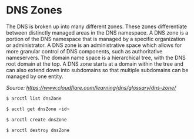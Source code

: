 # DNS Zones

The DNS is broken up into many different zones. These zones differentiate between distinctly managed areas in the DNS namespace. A DNS zone is a portion of the DNS namespace that is managed by a specific organization or administrator. A DNS zone is an administrative space which allows for more granular control of DNS components, such as authoritative nameservers. The domain name space is a hierarchical tree, with the DNS root domain at the top. A DNS zone starts at a domain within the tree and can also extend down into subdomains so that multiple subdomains can be managed by one entity.

_Source: https://www.cloudflare.com/learning/dns/glossary/dns-zone/_

```sh
$ arcctl list dnsZone

$ acctl get dnsZone <id>

$ arcctl create dnsZone

$ arcctl destroy dnsZone
```
